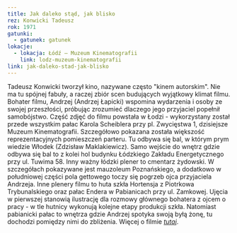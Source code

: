 ```yaml
---
title: Jak daleko stąd, jak blisko
rez: Konwicki Tadeusz
rok: 1971
gatunki: 
  - gatunek: gatunek
lokacje:
  - lokacja: Łódź – Muzeum Kinematografii
    link: lodz-muzeum-kinematografii
link: jak-daleko-stad-jak-blisko
---
```

Tadeusz Konwicki tworzył kino, nazywane często "kinem autorskim". Nie ma tu spójnej fabuły, a raczej zbiór scen budujących wyjątkowy klimat filmu. Bohater filmu, Andrzej (Andrzej Łapicki) wspomina wydarzenia i osoby ze swojej przeszłości, próbując zrozumieć dlaczego jego przyjaciel popełnił samobójstwo.
Część zdjęć do filmu powstała w Łodzi - wykorzystany został przede wszystkim pałac Karola Scheiblera przy pl. Zwycięstwa 1, dzisiejsze Muzeum Kinematografii. Szczegółowo pokazana została większość reprezentacyjnych pomieszczeń parteru. Tu odbywa się bal, w którym prym wiedzie Włodek (Zdzisław Maklakiewicz). Samo wejście do wnętrz gdzie odbywa się bal to z kolei hol budynku Łódzkiego Zakładu Energetycznego przy ul. Tuwima 58. Inny ważny łódzki plener to cmentarz żydowski. W szczegółach pokazywane jest mauzoleum Poznańskiego, a dodatkowo w południowej części pola gettowego toczy się pogrzeb ojca przyjaciela Andrzeja.
Inne plenery filmu to huta szkła Hortensja z Piotrkowa Trybunalskiego oraz pałac Endera w Pabianicach przy ul. Zamkowej. Ujęcia w pierwszej stanowią ilustrację dla rozmowy głównego bohatera z ojcem o pracy - w tle hutnicy wykonują kolejne etapy produkcji szkła. Natomiast pabianicki pałac to wnętrza gdzie Andrzej spotyka swoją byłą żonę, tu dochodzi pomiędzy nimi do zbliżenia.
Więcej o filmie [*tutaj*](http://www.filmpolski.pl/fp/index.php?film=121366).
